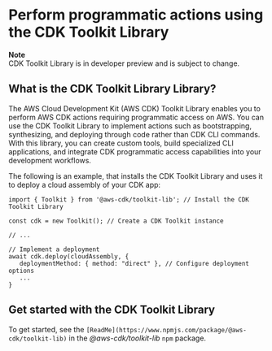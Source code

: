 # Perform programmatic actions using the CDK Toolkit Library<a name="toolkit-library"></a>

**Note**  
CDK Toolkit Library is in developer preview and is subject to change\.

## What is the CDK Toolkit Library Library?<a name="toolkit-library-intro"></a>

The AWS Cloud Development Kit \(AWS CDK\) Toolkit Library enables you to perform AWS CDK actions requiring programmatic access on AWS\. You can use the CDK Toolkit Library to implement actions such as bootstrapping, synthesizing, and deploying through code rather than CDK CLI commands\. With this library, you can create custom tools, build specialized CLI applications, and integrate CDK programmatic access capabilities into your development workflows\.

The following is an example, that installs the CDK Toolkit Library and uses it to deploy a cloud assembly of your CDK app:

```
import { Toolkit } from '@aws-cdk/toolkit-lib'; // Install the CDK Toolkit Library

const cdk = new Toolkit(); // Create a CDK Toolkit instance

// ...

// Implement a deployment
await cdk.deploy(cloudAssembly, { 
   deploymentMethod: { method: "direct" }, // Configure deployment options
   ...
}
```

## Get started with the CDK Toolkit Library<a name="toolkit-library-gs"></a>

To get started, see the `[ReadMe](https://www.npmjs.com/package/@aws-cdk/toolkit-lib)` in the *@aws\-cdk/toolkit\-lib* `npm` package\.